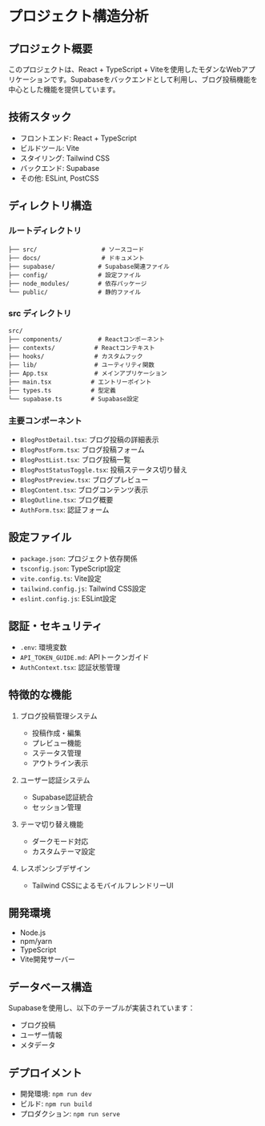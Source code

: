 # プロジェクト構造分析

## プロジェクト概要
このプロジェクトは、React + TypeScript + Viteを使用したモダンなWebアプリケーションです。Supabaseをバックエンドとして利用し、ブログ投稿機能を中心とした機能を提供しています。

## 技術スタック
- フロントエンド: React + TypeScript
- ビルドツール: Vite
- スタイリング: Tailwind CSS
- バックエンド: Supabase
- その他: ESLint, PostCSS

## ディレクトリ構造

### ルートディレクトリ
```
├── src/                  # ソースコード
├── docs/                 # ドキュメント
├── supabase/            # Supabase関連ファイル
├── config/              # 設定ファイル
├── node_modules/        # 依存パッケージ
└── public/              # 静的ファイル
```

### src ディレクトリ
```
src/
├── components/          # Reactコンポーネント
├── contexts/           # Reactコンテキスト
├── hooks/              # カスタムフック
├── lib/                # ユーティリティ関数
├── App.tsx             # メインアプリケーション
├── main.tsx           # エントリーポイント
├── types.ts           # 型定義
└── supabase.ts        # Supabase設定
```

### 主要コンポーネント
- `BlogPostDetail.tsx`: ブログ投稿の詳細表示
- `BlogPostForm.tsx`: ブログ投稿フォーム
- `BlogPostList.tsx`: ブログ投稿一覧
- `BlogPostStatusToggle.tsx`: 投稿ステータス切り替え
- `BlogPostPreview.tsx`: ブログプレビュー
- `BlogContent.tsx`: ブログコンテンツ表示
- `BlogOutline.tsx`: ブログ概要
- `AuthForm.tsx`: 認証フォーム

## 設定ファイル
- `package.json`: プロジェクト依存関係
- `tsconfig.json`: TypeScript設定
- `vite.config.ts`: Vite設定
- `tailwind.config.js`: Tailwind CSS設定
- `eslint.config.js`: ESLint設定

## 認証・セキュリティ
- `.env`: 環境変数
- `API_TOKEN_GUIDE.md`: APIトークンガイド
- `AuthContext.tsx`: 認証状態管理

## 特徴的な機能
1. ブログ投稿管理システム
   - 投稿作成・編集
   - プレビュー機能
   - ステータス管理
   - アウトライン表示

2. ユーザー認証システム
   - Supabase認証統合
   - セッション管理

3. テーマ切り替え機能
   - ダークモード対応
   - カスタムテーマ設定

4. レスポンシブデザイン
   - Tailwind CSSによるモバイルフレンドリーUI

## 開発環境
- Node.js
- npm/yarn
- TypeScript
- Vite開発サーバー

## データベース構造
Supabaseを使用し、以下のテーブルが実装されています：
- ブログ投稿
- ユーザー情報
- メタデータ

## デプロイメント
- 開発環境: `npm run dev`
- ビルド: `npm run build`
- プロダクション: `npm run serve` 